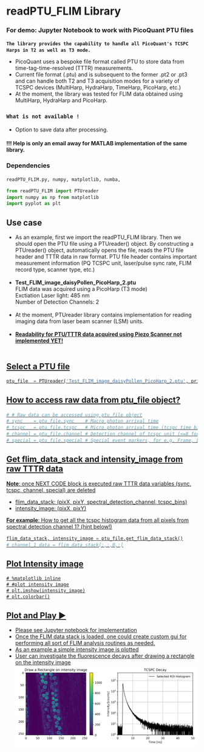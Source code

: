 # readPTU_FLIM Library
### For demo: Jupyter Notebook to work with PicoQuant PTU files
**`The library provides the capability to handle all PicoQuant's TCSPC Harps in T2 as well as T3 mode.`**
- PicoQuant uses a bespoke file format called PTU to store data from time-tag-time-resolved (TTTR) measurements.<br/>
- Current file format (.ptu) and is subsequent to the former .pt2 or .pt3 and can handle both T2 and T3 acquisition modes for a variety of TCSPC devices (MultiHarp, HydraHarp, TimeHarp, PicoHarp, etc.) <br/>
- At the moment, the library was tested for FLIM data obtained using MultiHarp, HydraHarp and PicoHarp. <br/>

### **`What is not available !`**
- Option to save data after processing. <br/>
#### !!! Help is only an email away for MATLAB implementation of the same library.

### Dependencies

`readPTU_FLIM.py, numpy, matplotlib, numba,`

```python
from readPTU_FLIM import PTUreader 
import numpy as np from matplotlib 
import pyplot as plt
```

## Use case
- As an example, first we import the readPTU_FLIM library. Then we should open the PTU file using a PTUreader() object. By constructing a PTUreader() object, automatically opens the file, reads the PTU file header and TTTR data in raw format. PTU file header contains important measurement information (PQ TCSPC unit, laser/pulse sync rate, FLIM record type, scanner type, etc.)<br/><br/> 
- **Test_FLIM_image_daisyPollen_PicoHarp_2.ptu**<br> 
FLIM data was acquired using a PicoHarp (T3 mode) <br>
Exctiation Laser light: 485 nm<br>
Number of Detection Channels: 2<br/><br/>
- At the moment, PTUreader library contains implementation for reading imaging data from laser beam scanner (LSM) units.<br/><br/> 
- <u>**Readability for PTU/TTTR data acquired using Piezo Scanner not implemented YET!**<u> <br/><br/>

## Select a PTU file
```python
ptu_file  = PTUreader('Test_FLIM_image_daisyPollen_PicoHarp_2.ptu', print_header_data = False)
```

## How to access raw data from ptu_file object?
```python
# # Raw data can be accessed using ptu_file object
# sync    = ptu_file.sync    # Macro photon arrival time
# tcspc   = ptu_file.tcspc   # Micro photon arrival time (tcspc time bin resoultion)
# channel = ptu_file.channel # Detection channel of tcspc unit (<=8 for PQ hardware in 2019)
# special = ptu_file.special # Special event markers, for e.g. Frame, LineStart, LineStop, etc.
```

## Get flim_data_stack and intensity_image from raw TTTR data
 **Note**: once NEXT CODE block is executed raw TTTR data variables (sync, tcspc, channel, special) are deleted
- flim_data_stack: (pixX, pixY, spectral_detection_channel, tcspc_bins)
- intensity_image: (pixX, pixY)

**For example**:
How to get all the tcspc histogram data from all pixels from spectral detection channel 1?  (hint below!) <br /> 

```python
flim_data_stack, intensity_image = ptu_file.get_flim_data_stack()
# channel_1_data = flim_data_stack[:,:,0,:]
```

## Plot Intensity image
```
# %matplotlib inline
# #plot intensity image
# plt.imshow(intensity_image)
# plt.colorbar()
```

## Plot and Play ▶
- Please see Jupyter notebook for implementation
- Once the FLIM data stack is loaded, one could create custom gui for performing all sort of FLIM analysis routines as needed.
- As an example a simple intensity image is plotted 
- User can investigate the fluorescence decays after drawing a rectangle on the intensity image <br/>
![Interactive Demo Snapshot](Test_FLIM_image_daisyPollen_PicoHarp_2.png)
